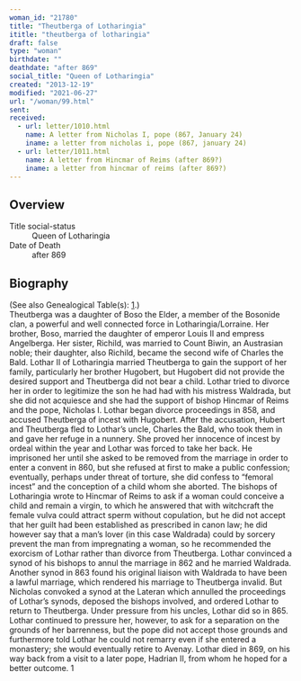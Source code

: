 ```yaml
---
woman_id: "21780"
title: "Theutberga of Lotharingia"
ititle: "theutberga of lotharingia"
draft: false
type: "woman"
birthdate: ""
deathdate: "after 869"
social_title: "Queen of Lotharingia"
created: "2013-12-19"
modified: "2021-06-27"
url: "/woman/99.html"
sent:
received:
  - url: letter/1010.html
    name: A letter from Nicholas I, pope (867, January 24)
    iname: a letter from nicholas i, pope (867, january 24)
  - url: letter/1011.html
    name: A letter from Hincmar of Reims (after 869?)
    iname: a letter from hincmar of reims (after 869?)
---
```

<h2 class="mt-4">Overview</h2><dt>Title social-status</dt><dd>Queen of Lotharingia</dd><dt>Date of Death</dt><dd>after 869</dd><h2 class="mt-4">Biography</h2>(See also Genealogical Table(s): <a href="https://epistolae.ctl.columbia.edu/content/genealogy-charlemagne#n99">1</a>.)<br>Theutberga was a daughter of Boso the Elder, a member of the Bosonide clan, a powerful and well connected force in Lotharingia/Lorraine.  Her brother, Boso, married the daughter of emperor Louis II and empress Angelberga.  Her sister, Richild, was married to Count Biwin, an Austrasian noble; their daughter, also Richild, became the second wife of Charles the Bald.  Lothar II of Lotharingia married Theutberga to gain the support of her family, particularly her brother Hugobert, but Hugobert did not provide the desired support and Theutberga did not bear a child.  Lothar tried to divorce her in order to legitimize the son he had had with his mistress Waldrada, but she did not acquiesce and she had the support of bishop Hincmar of Reims and the pope, Nicholas I. Lothar began divorce proceedings in 858, and  accused Theutberga of incest with Hugobert.  After the accusation, Hubert and Theutberga fled to Lothar’s uncle, Charles the Bald, who took them in and gave her refuge in a nunnery.  She proved her innocence of incest by ordeal within the year and Lothar was forced to take her back.  He imprisoned her until she asked to be removed from the marriage in order to enter a convent in 860, but she refused at first to make a public confession; eventually, perhaps under threat of torture, she did confess to “femoral incest” and the conception of a child whom she aborted.  The bishops of Lotharingia wrote to Hincmar of Reims to ask if a woman could conceive a child and remain a virgin, to which he answered that with witchcraft the female vulva could attract sperm without copulation, but he did not accept that her guilt had been established as prescribed in canon law; he did however say that a man’s lover (in this case Waldrada) could by sorcery prevent the man from impregnating a woman, so he recommended the exorcism of Lothar rather than divorce from Theutberga.  Lothar convinced a synod of his bishops to annul the marriage in 862 and he married Waldrada.  Another synod in 863 found his original liaison with Waldrada to have been a lawful marriage, which rendered his marriage to Theutberga invalid.   But Nicholas convoked a synod at the Lateran which annulled the proceedings of Lothar’s synods, deposed the bishops involved, and ordered Lothar to return to Theutberga.  Under pressure from his uncles, Lothar did so in 865.  Lothar continued to pressure her, however, to ask for a separation on the grounds of her barrenness, but the pope did not accept those grounds and furthermore told Lothar he could not remarry even if she entered a monastery; she would eventually retire to Avenay.   Lothar died in 869, on his way back from a visit to a later pope, Hadrian II, from whom he hoped for a better outcome. 1

